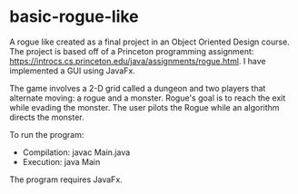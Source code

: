 # basic-rogue-like

A rogue like created as a final project in an Object Oriented Design course. The project is based off of a Princeton programming assignment: https://introcs.cs.princeton.edu/java/assignments/rogue.html. I have implemented a GUI using JavaFx.

The game involves a 2-D grid called a dungeon and two players that alternate moving: a rogue and a monster. 
Rogue's goal is to reach the exit while evading the monster. The user pilots the Rogue while an algorithm directs the monster.

To run the program:
* Compilation: javac Main.java
* Execution: java Main

The program requires JavaFx.

